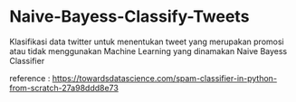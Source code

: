 # Naive-Bayess-Classify-Tweets
Klasifikasi data twitter untuk menentukan tweet yang merupakan promosi atau tidak menggunakan Machine Learning yang dinamakan Naive Bayess Classifier

reference : https://towardsdatascience.com/spam-classifier-in-python-from-scratch-27a98ddd8e73
